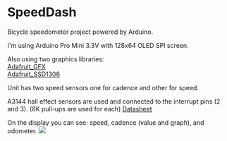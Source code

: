 # SpeedDash
Bicycle speedometer project powered by Arduino.

I'm using Arduino Pro Mini 3.3V with 128x64 OLED SPI screen.

Also using two graphics libraries:
<br><a href="https://github.com/adafruit/Adafruit-GFX-Library">Adafruit_GFX</a>
<br><a href="https://github.com/adafruit/Adafruit_SSD1306">Adafruit_SSD1306</a>

Unit has two speed sensors one for cadence and other for speed.

A3144 hall effect sensors are used and connected to the interrupt pins (2 and 3). (8K pull-ups are used for each)
<a href="http://www.allegromicro.com/~/media/Files/Datasheets/A3141-2-3-4-Datasheet.ashx">Datasheet</a>

On the display you can see: speed, cadence (value and graph), and odometer.
<img src="http://i.imgur.com/zrawZOI.jpg">
